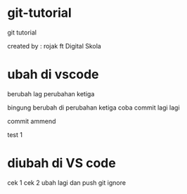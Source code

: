 # git-tutorial
git tutorial

created by : rojak
ft Digital Skola


# ubah di vscode
berubah lag
perubahan ketiga

bingung berubah di perubahan ketiga
coba commit lagi
lagi

commit ammend


test 1

 # diubah di VS code
 cek 1
 cek 2
 ubah lagi dan push git ignore